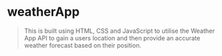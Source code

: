 # weatherApp
> This is built using HTML, CSS and JavaScript to utilise the Weather App API to gain a users location and then provide an accurate weather forecast based on their position.

